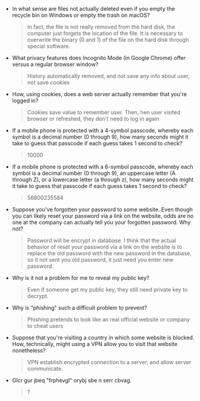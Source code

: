 - In what sense are files not actually deleted even if you empty the recycle bin on Windows or empty the trash on macOS?  

	>   In fact, the file is not really removed from the hard disk, the computer just forgets the location of the file. It is necessary to overwrite the binary (0 and 1) of the file on the hard disk through special software.  

- What privacy features does Incognito Mode (in Google Chrome) offer versus a regular browser window?

	>   History automatically removed, and not save any info about user, not save cookies   

- How, using cookies, does a web server actually remember that you're logged in?

	>   Cookies save value to remember user. Then, hen user visited browser or refreshed, they don't need to log in again  

- If a mobile phone is protected with a 4-symbol passcode, whereby each symbol is a decimal number (0 through 9), how many seconds might it take to guess that passcode if each guess takes 1 second to check?

	>   10000  

- If a mobile phone is protected with a 6-symbol passcode, whereby each symbol is a decimal number (0 through 9), an uppercase letter (A through Z), or a lowercase letter (a through z), how many seconds might it take to guess that passcode if each guess takes 1 second to check?  

	>   56800235584  

- Suppose you've forgotten your password to some website. Even though you can likely reset your password via a link on the website, odds are no one at the company can actually tell you your forgotten password. Why not?

	>   Password will be encrypt in database.
	>   I think that the actual behavior of reset your password via a link on the website is to replace the old password with the new password in the database, so it not sent you old password, it just need you enter new password.  

- Why is it not a problem for me to reveal my public key?

	>   Even if someone get my public key, they still need private key to decrypt.

- Why is "phishing" such a difficult problem to prevent?  

	>   Phishing pretends to look like an real official website or company to cheat users  

- Suppose that you're visiting a country in which some website is blocked. How, technically, might using a VPN allow you to visit that website nonetheless?

	>   VPN establish encrypted connection to a server, and allow server communicate.  

- Glcr gur jbeq "frphevgl" orybj sbe n serr cbvag.

	>   ?  
